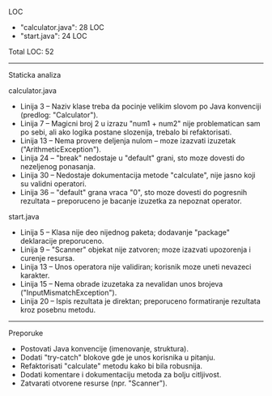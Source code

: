 LOC

- "calculator.java": 28 LOC
- "start.java": 24 LOC

Total LOC: 52

---

Staticka analiza

calculator.java
- Linija 3 – Naziv klase treba da pocinje velikim slovom po Java konvenciji (predlog: "Calculator").
- Linija 7 – Magicni broj 2 u izrazu "num1 + num2" nije problematican sam po sebi, ali ako logika postane slozenija, trebalo bi refaktorisati.
- Linija 13 – Nema provere deljenja nulom – moze izazvati izuzetak ("ArithmeticException").
- Linija 24 – "break" nedostaje u "default" grani, sto moze dovesti do nezeljenog ponasanja.
- Linija 30 – Nedostaje dokumentacija metode "calculate", nije jasno koji su validni operatori.
- Linija 36 – "default" grana vraca "0", sto moze dovesti do pogresnih rezultata – preporuceno je bacanje izuzetka za nepoznat operator.

start.java
- Linija 5 – Klasa nije deo nijednog paketa; dodavanje "package" deklaracije preporuceno.
- Linija 9 – "Scanner" objekat nije zatvoren; moze izazvati upozorenja i curenje resursa.
- Linija 13 – Unos operatora nije validiran; korisnik moze uneti nevazeci karakter.
- Linija 15 – Nema obrade izuzetaka za nevalidan unos brojeva ("InputMismatchException").
- Linija 20 – Ispis rezultata je direktan; preporuceno formatiranje rezultata kroz posebnu metodu.

---

Preporuke
- Postovati Java konvencije (imenovanje, struktura).
- Dodati "try-catch" blokove gde je unos korisnika u pitanju.
- Refaktorisati "calculate" metodu kako bi bila robusnija.
- Dodati komentare i dokumentaciju metoda za bolju citljivost.
- Zatvarati otvorene resurse (npr. "Scanner").
